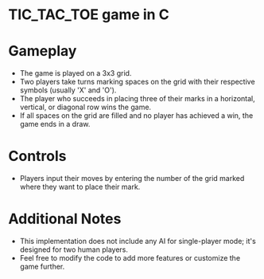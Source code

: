 # TIC_TAC_TOE game in C
<h1>Gameplay</h1>
<ul>
<li>The game is played on a 3x3 grid.</li>
<li>Two players take turns marking spaces on the grid with their respective symbols (usually 'X' and 'O').</li>
<li>The player who succeeds in placing three of their marks in a horizontal, vertical, or diagonal row wins the game.</li>
<li>If all spaces on the grid are filled and no player has achieved a win, the game ends in a draw.</li>
</ul>
<h1>Controls</h1>
<ul>
<li>Players input their moves by entering the number of the grid marked where they want to place their mark.</li>
</ul>
<h1>Additional Notes</h1>
<ul>
<li>This implementation does not include any AI for single-player mode; it's designed for two human players.</li>
<li>Feel free to modify the code to add more features or customize the game further.</li>
</ul>